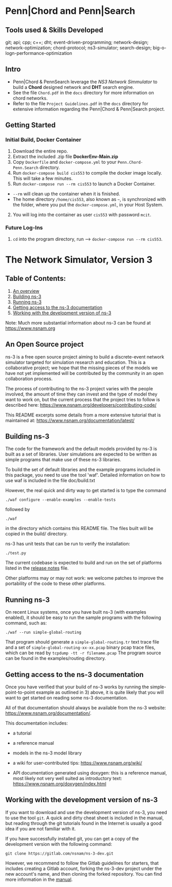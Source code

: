 # Penn|Chord and Penn|Search

## Tools used & Skills Developed
git; api; cpp; c++; dht; event-driven-programming; network-design; network-optimization; chord-protocol; ns3-simulator; search-design; big-o-logn-performance-optimization

## Intro

* Penn|Chord & PennSearch leverage the *NS3 Network Simmulator* to build a **Chord** designed network and **DHT** search engine.
* See the file `Chord.pdf` in the `docs` directory for more information on chord networks.
* Refer to the file `Project Guidelines.pdf` in the `docs` directory for extensive information regarding the Penn|Chord & Penn|Search project.
## Getting Started

### Initial Build, Docker Container
1. Download the entire repo.
1. Extract the included .zip file **DockerEnv-Main.zip**
2. Copy `Dockerfile` and `docker-compose.yml` to your `Penn.Chord-Penn.Search` directory.
3. Run `docker-compose build cis553` to compile the docker image locally. This will take a few minutes.
2. Run `docker-compose run --rm cis553` to launch a Docker Container.
  - `--rm` will clean up the container when it is finished.
  - The home directory `/home/cis553`, also known as `~`, is synchronized with the folder, where you put the `docker-compose.yml`, in your Host System.
2. You will log into the container as user `cis553` with password `mcit`.
### Future Log-Ins
1. `cd` into the program directory, run --> `docker-compose run --rm cis553`.

The Network Simulator, Version 3
================================

## Table of Contents:

1) [An overview](#an-open-source-project)
2) [Building ns-3](#building-ns-3)
3) [Running ns-3](#running-ns-3)
4) [Getting access to the ns-3 documentation](#getting-access-to-the-ns-3-documentation)
5) [Working with the development version of ns-3](#working-with-the-development-version-of-ns-3)

Note:  Much more substantial information about ns-3 can be found at
https://www.nsnam.org

## An Open Source project

ns-3 is a free open source project aiming to build a discrete-event
network simulator targeted for simulation research and education.
This is a collaborative project; we hope that
the missing pieces of the models we have not yet implemented
will be contributed by the community in an open collaboration
process.

The process of contributing to the ns-3 project varies with
the people involved, the amount of time they can invest
and the type of model they want to work on, but the current
process that the project tries to follow is described here:
https://www.nsnam.org/developers/contributing-code/

This README excerpts some details from a more extensive
tutorial that is maintained at:
https://www.nsnam.org/documentation/latest/

## Building ns-3

The code for the framework and the default models provided
by ns-3 is built as a set of libraries. User simulations
are expected to be written as simple programs that make
use of these ns-3 libraries.

To build the set of default libraries and the example
programs included in this package, you need to use the
tool 'waf'. Detailed information on how to use waf is
included in the file doc/build.txt

However, the real quick and dirty way to get started is to
type the command
```shell
./waf configure --enable-examples --enable-tests
```

followed by

```shell
./waf
```

in the directory which contains this README file. The files
built will be copied in the build/ directory.

ns-3 has unit tests that can be run to verify the installation:
```shell
./test.py
```

The current codebase is expected to build and run on the
set of platforms listed in the [release notes](RELEASE_NOTES)
file.

Other platforms may or may not work: we welcome patches to
improve the portability of the code to these other platforms.

## Running ns-3

On recent Linux systems, once you have built ns-3 (with examples
enabled), it should be easy to run the sample programs with the
following command, such as:

```shell
./waf --run simple-global-routing
```

That program should generate a `simple-global-routing.tr` text
trace file and a set of `simple-global-routing-xx-xx.pcap` binary
pcap trace files, which can be read by `tcpdump -tt -r filename.pcap`
The program source can be found in the examples/routing directory.

## Getting access to the ns-3 documentation

Once you have verified that your build of ns-3 works by running
the simple-point-to-point example as outlined in 3) above, it is
quite likely that you will want to get started on reading
some ns-3 documentation.

All of that documentation should always be available from
the ns-3 website: https://www.nsnam.org/documentation/.

This documentation includes:

  - a tutorial

  - a reference manual

  - models in the ns-3 model library

  - a wiki for user-contributed tips: https://www.nsnam.org/wiki/

  - API documentation generated using doxygen: this is
    a reference manual, most likely not very well suited
    as introductory text:
    https://www.nsnam.org/doxygen/index.html

## Working with the development version of ns-3

If you want to download and use the development version of ns-3, you
need to use the tool `git`. A quick and dirty cheat sheet is included
in the manual, but reading through the git
tutorials found in the Internet is usually a good idea if you are not
familiar with it.

If you have successfully installed git, you can get
a copy of the development version with the following command:
```shell
git clone https://gitlab.com/nsnam/ns-3-dev.git
```

However, we recommend to follow the Gitlab guidelines for starters,
that includes creating a Gitlab account, forking the ns-3-dev project
under the new account's name, and then cloning the forked repository.
You can find more information in the [manual](https://www.nsnam.org/docs/manual/html/working-with-git.html).
